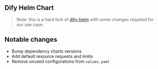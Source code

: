 ## Dify Helm Chart

> Note: this is a hard fork of [dify-helm](https://github.com/BorisPolonsky/dify-helm) with some changes required for our use case.

## Notable changes
- Bump dependency charts versions
- Add default resource requests and limits
- Remove unused configurations from `values.yaml`